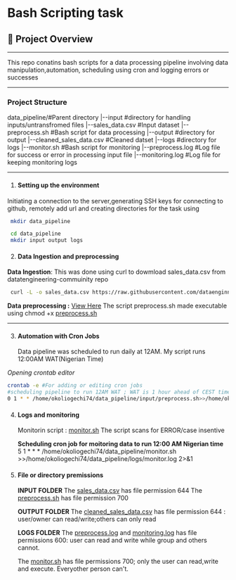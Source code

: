 # **Bash Scripting task**
## 📌 **Project Overview**
***
This repo conatins bash scripts for a data processing pipeline involving data manipulation,automation, scheduling using cron and logging errors or successes
***
### **Project Structure**
data_pipeline/#Parent directory
|--input #directory for handling inputs/untransfromed files
  |--sales_data.csv #Input dataset
  |--preprocess.sh #Bash script for data processing
|--output #directory for output
  |--cleaned_sales_data.csv #Cleaned datset 
|--logs #directory for logs
  |--monitor.sh #Bash script for monitoring 
  |--preprocess.log #Log file for success or error in processing input file
  |--monitoring.log #Log file for keeping monitoring logs
  ***
1. #### **Setting up the environment**
  Initiating a connection to the server,generating SSH keys for connecting to github, remotely add url and creating            directories for the task using
  ```bash
   mkdir data_pipeline

   cd data_pipeline
   mkdir input output logs
 ```
2. #### **Data Ingestion and preprocessing**
  **Data Ingestion**: This was done using curl to dowmload sales_data.csv from datatengineering-commuinity repo
  ```bash
   curl -L -o sales_data.csv https://raw.githubusercontent.com/dataenginneering-community/launchpad/main/Linux.sales_data.csv
   ```
  **Data preprocessing :** [View Here](input/preprocess.sh)
    The script preprocess.sh made executable using chmod +x [preprocess.sh](input/preprocess.sh)
***
3. #### **Automation with Cron Jobs**
   Data pipeline was scheduled to run daily at 12AM.
   My script runs 12:00AM WAT(Nigerian Time)

  *Opening crontab editor*
  ```bash
  crontab -e #For adding or editing cron jobs
  #scheduling pipeline to run 12AM WAT ; WAT is 1 hour ahead of CEST time
  0 1 * * /home/okoliogechi74/data_pipeline/input/preprocess.sh>>/home/okoliogechi74/data_pipeline/output/preprocess.log 2>&1
  ```
4. #### **Logs and monitoring**
   Monitorin script : [monitor.sh](logs/monitor.sh)
   The script scans for ERROR/case insentive

   **Scheduling cron job for moitoring data to run 12:00 AM Nigerian time**
    5 1 * * * /home/okoliogechi74/data_pipeline/monitor.sh >>/home/okoliogechi74/data_pipeline/logs/monitor.log 2>&1
5. #### **File or directory premissions**
   **INPUT FOLDER**
   The [sales_data.csv](input/sales_data.csv) has file permission 644
   The [preprocess.sh](input/preprocess.sh) has file permission 700

   **OUTPUT FOLDER**
   The [cleaned_sales_data.csv](output/cleaned_sales_data.csv) has file permission 644 : user/owner can read/write;others       can only read

   **LOGS FOLDER**
   The [preprocess.log](logs/preprocess.log) and [monitoring.log](logs/monitoring.log) has file permissions 600: user can       read and write while group and others cannot.

   The [monitor.sh](logs/monitor.sh) has file permissions 700; only the user can read,write and execute. Everyother person      can't.
